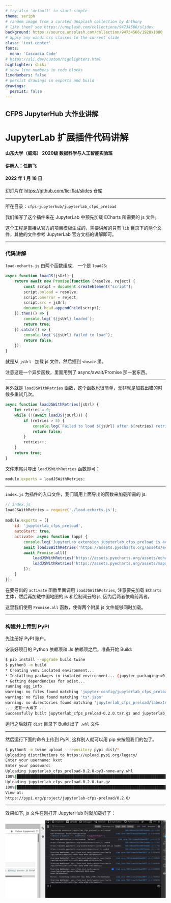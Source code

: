 ```yaml
---
# try also 'default' to start simple
theme: seriph
# random image from a curated Unsplash collection by Anthony
# like them? see https://unsplash.com/collections/94734566/slidev
background: https://source.unsplash.com/collection/94734566/1920x1080
# apply any windi css classes to the current slide
class: 'text-center'
fonts:
  mono: 'Cascadia Code'
# https://sli.dev/custom/highlighters.html
highlighter: shiki
# show line numbers in code blocks
lineNumbers: false
# persist drawings in exports and build
drawings:
  persist: false
---
```


## CFPS JupyterHub 大作业讲解

# JupyterLab 扩展插件代码讲解

#### 山东大学（威海） 2020级 数据科学与人工智能实验班

#### 讲解人：任鹏飞

#### 2022 年 1 月 18 日

幻灯片在 https://github.com/lie-flat/slides 仓库

---

所在目录：`cfps-jupyterhub/jupyterlab_cfps_preload`

我们编写了这个插件来在 JupyterLab 中预先加载 ECharts 所需要的 js 文件。

这个工程是直接从官方的项目模板生成的，需要讲解的只有 `lib`  目录下的两个文件，其他的文件参考 JupyterLab 官方文档的讲解即可。

---

### 代码讲解

`load-echarts.js` 由两个函数组成，
一个是 `loadJS`:

```js
async function loadJS(jsUrl) {
    return await new Promise(function (resolve, reject) {
        const script = document.createElement("script");
        script.onload = resolve;
        script.onerror = reject;
        script.src = jsUrl;
        document.head.appendChild(script);
    }).then(() => {
        console.log(`${jsUrl} loaded`);
        return true;
    }).catch(() => {
        console.log(`${jsUrl} failed to load`);
        return false;
    });
}
```

就是从 `jsUrl ` 加载 js 文件，然后插到 `<head>` 里。

注意这是一个异步函数，里面用到了 async/await/Promise 那一套东西。

---

另外就是 `loadJSWithRetries` 函数，这个函数也很简单，无非就是加载出错的时候多重试几次。

```js
async function loadJSWithRetries(jsUrl) {
    let retries = 0;
    while (!(await loadJS(jsUrl))) {
        if (retries > 5) {
            console.log(`Failed to load ${jsUrl} after ${retries} retries`);
            return false;
        }
        retries++;
    }
    return true;
}
```

文件末尾只导出 `loadJSWithRetries` 函数即可：

```js
module.exports = loadJSWithRetries;
```
---

`index.js` 为插件的入口文件，我们调用上面导出的函数来加载所需的 js.

```js
// index.js
loadJSWithRetries = require('./load-echarts.js');

module.exports = [{
    id: 'jupyterlab_cfps_preload',
    autoStart: true,
    activate: async function (app) {
        console.log('JupyterLab extension jupyterlab_cfps_preload is activated!');
        await loadJSWithRetries('https://assets.pyecharts.org/assets/echarts.min.js');
        await Promise.all([
            loadJSWithRetries('https://assets.pyecharts.org/assets/echarts-wordcloud.min.js'),
            loadJSWithRetries('https://assets.pyecharts.org/assets/maps/china.js')
        ]);
    }
}];
```

在要导出的 `activate` 函数里面调用 `loadJSWithRetries`, 注意要先加载 `ECharts` 主体，然后再加载中国地图的 js 和绘制词云的 js, 因为后两者依赖前两者。

这里我们使用 `Promise.all` 函数，使得两个附属 js 文件能够同时加载。

---

### 构建并上传到 PyPI

先注册好 PyPI 账户。

安装好项目的 Python 依赖项和 Js 依赖项之后，准备开始 Build:

```bash
$ pip install --upgrade build twine
$ python3 -m build
* Creating venv isolated environment...
* Installing packages in isolated environment... (jupyter_packaging~=0.7.9, jupyterlab~=3.0, setuptools>=40.8.0, wheel)
* Getting dependencies for sdist...
running egg_info
warning: no files found matching 'jupyter-config/jupyterlab_cfps_preload.json'
warning: no files found matching 'ts*.json'
warning: no directories found matching 'jupyterlab_cfps_preload/labextension'
... 还有一大堆字 ...
Successfully built jupyterlab_cfps_preload-0.2.0.tar.gz and jupyterlab_cfps_preload-0.2.0-py3-none-any.whl
```

运行之后就在 `dist` 目录下 Build 出了  `.whl`  文件

---


然后运行下面的命令上传到 PyPI, 这样别人就可以用 pip 来按照我们的包了。

```bash
$ python3 -m twine upload --repository pypi dist/*
Uploading distributions to https://upload.pypi.org/legacy/
Enter your username: kxxt
Enter your password: 
Uploading jupyterlab_cfps_preload-0.2.0-py3-none-any.whl
100%|████████████████████████████████████████████████████████████████████████████████████████████████████████████████████████████████████████████████████| 25.2k/25.2k [00:08<00:00, 3.05kB/s]
Uploading jupyterlab_cfps_preload-0.2.0.tar.gz
100%|████████████████████████████████████████████████████████████████████████████████████████████████████████████████████████████████████████████████████| 91.4k/91.4k [00:03<00:00, 29.3kB/s]
View at:
https://pypi.org/project/jupyterlab-cfps-preload/0.2.0/
```

---

效果如下, js 文件在刚打开 JupyterHub 时就加载好了：

![x](x.png)